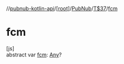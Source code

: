 //[pubnub-kotlin-api](../../../../index.md)/[[root]](../../index.md)/[PubNub](../index.md)/[T$37](index.md)/[fcm](fcm.md)

# fcm

[js]\
abstract var [fcm](fcm.md): [Any](https://kotlinlang.org/api/core/kotlin-stdlib/kotlin/-any/index.html)?
